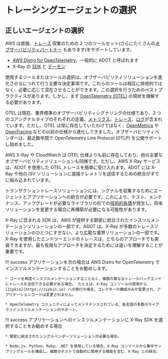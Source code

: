 # トレーシングエージェントの選択

## 正しいエージェントの選択

AWS は直接、[トレース](../../signals/traces/) 収集のための 2 つのツールセット(さらにたくさんの[オブザーバビリティパートナー](https://aws.amazon.com/products/management-and-governance/partners/) もあります)をサポートしています。

* [AWS Distro for OpenTelemetry](https://aws-otel.github.io/)。一般的に ADOT と呼ばれます
* X-Ray の [SDK](https://docs.aws.amazon.com/xray/latest/devguide/xray-instrumenting-your-app.html) と [デーモン](https://docs.aws.amazon.com/xray/latest/devguide/xray-daemon.html)

使用するツールまたはツールの選択は、オブザーバビリティソリューションを進化させるにつれて行う主要な決定事項です。これらのツールは相互に排他的ではなく、必要に応じて混在させることができます。この選択を行うためのベストプラクティスがあります。しかし、まず [OpenTelemetry (OTEL)](https://opentelemetry.io/) の現状を理解する必要があります。 

OTEL は現在、業界標準のオブザーバビリティシグナリングの仕様であり、3 つのコアシグナルタイプのそれぞれの定義、[メトリクス](../../signals/metrics/)、[トレース](../../signals/traces/)、[ログ](../../signals/logs)が含まれています。ただし、OTEL は常に存在していたわけではなく、[OpenMetrics](https://openmetrics.io) や [OpenTracing](https://opentracing.io) などの以前の仕様から進化してきました。オブザーバビリティベンダーは、最近数年間で OpenTelemetry Line Protocol (OTLP) を公開サポートし始めました。

AWS X-Ray や CloudWatch は OTEL 仕様よりも前に存在しており、他の主要なオブザーバビリティソリューションも同様です。ただし、AWS X-Ray サービスは、ADOT を使用した OTEL トレースを簡単に受け入れます。ADOT には X-Ray や他の ISV ソリューションに直接テレメトリを送信するための統合がすでに組み込まれています。

トランザクショントレースソリューションには、シグナルを収集するためにエージェントとアプリケーションへの統合が必要です。これにより、テスト、メンテナンス、アップグレードが必要なライブラリの形での[技術的負債](../../faq/#what-is-technical-debt)が発生し、将来ソリューションを変更する場合に再構築が必要になる可能性があります。

X-Ray に含まれる SDK は、AWS が提供する緊密に統合されたインスツルメンテーションソリューションの一部です。ADOT は、X-Ray が多数のトレースソリューションのひとつにすぎない、より広範な業界ソリューションの一部です。X-Ray を使用したエンドツーエンドのトレースは、どちらのアプローチでも実装できますが、最も有用なアプローチを決定するためには違いを理解することが重要です。

!!! success
	アプリケーションを次の場合は AWS Distro for OpenTelemetry でインスツルメンテーションすることをお勧めします。

    * コードを再度インスツルメンテーションすることなく、複数の異なるトレースバックエンドにトレースを送信できる必要がある場合。 たとえば、X-Ray コンソールの使用から [Zipkin](https://zipkin.io) への移行の場合、コレクターの構成のみが変更され、アプリケーションコードは変更されません。

    * OpenTelemetry コミュニティによってメンテナンスされている、各言語の多数のライブラリインスツルメンテーションのサポート。

!!! success
	アプリケーションへのインスツルメンテーションに X-Ray SDK を選択することをお勧めする場合

    * 緊密に統合されたシングルベンダーソリューションが必要な場合。

    * Node.js、Python、Ruby、.NET を使用している場合、X-Ray コンソールから集中サンプリングルールを構成し、複数のホストで自動的に使用する機能を含む、X-Ray との統合。
